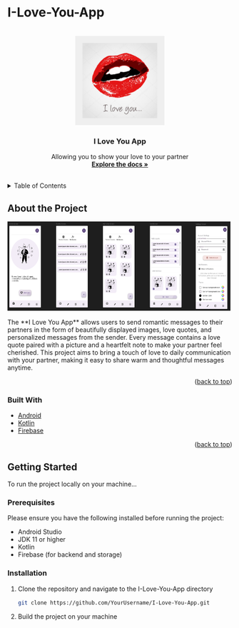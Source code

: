 # I-Love-You-App

<a name="readme-top"></a>

<br/>
<div align="center">
  <a href="">
    <img src="love_launcher-playstore.png" alt="Logo" width="200px" height="200px" border-radius="50%">
  </a>

  <h3>I Love You App</h3>

  <p align="center">
  Allowing you to show your love to your partner
  <br />
  <a href=""><strong>Explore the docs »</strong></a>
  <br />
  <br />
  </p>
</div>

<details>
  <summary>Table of Contents</summary>
    <ol>
      <li>
        <a href="#about-the-project">About The Project</a>
        <ul>
          <li><a href="#built-with">Built With</a></li>
        </ul>
      </li>
      <li>
        <a href="#getting-started">Getting Started</a>
        <ul>
          <li><a href="#prerequisites">Prerequisites</a></li>
          <li><a href="#installation">Installation</a></li>
        </ul>
      </li>
      <li><a href="#usage">Usage</a></li>
      <li><a href="#roadmap">Roadmap</a></li>
      <li><a href="#acknowledgments">Acknowledgments</a></li>
    </ol>
</details>

## About the Project

  <a href="">
    <img src="Screenshot 2024-12-28 000314.png" alt="Logo" width="500px" height="200px" border-radius="50%">
  </a>

  <p>
    The **I Love You App** allows users to send romantic messages to their partners in the form of beautifully displayed images, love quotes, and personalized messages from the sender. Every message contains a love quote paired with a picture and a heartfelt note to make your partner feel cherished.
    This project aims to bring a touch of love to daily communication with your partner, making it easy to share warm and thoughtful messages anytime.
    
  <p align="right">(<a href="#readme-top">back to top</a>)</p>
  </p>

  ### Built With
* [Android](https://www.android.com/)
* [Kotlin](https://kotlinlang.org/)
* [Firebase](https://firebase.google.com/)

<p align="right">(<a href="#readme-top">back to top</a>)</p>


## Getting Started

To run the project locally on your machine...

### Prerequisites

Please ensure you have the following installed before running the project:
* Android Studio
* JDK 11 or higher
* Kotlin
* Firebase (for backend and storage)

### Installation

1. Clone the repository and navigate to the I-Love-You-App directory
   ```sh
   git clone https://github.com/YourUsername/I-Love-You-App.git
   ```
2. Build the project on your machine








